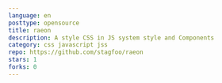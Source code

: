 ```yaml
---
language: en
posttype: opensource
title: raeon
description: A style CSS in JS system style and Components
category: css javascript jss
repo: https://github.com/stagfoo/raeon
stars: 1
forks: 0
---
```


